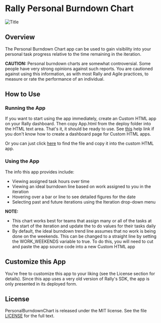 Rally Personal Burndown Chart
======================

![Title](https://raw.github.com/derekl7/PersonalBurndownChart/master/screenshots/title-screenshot.png)

## Overview

The Personal Burndown Chart app can be used to gain visibility into your personal task progress relative to the time remaining in the iteration. 

<b>CAUTION:</b> Personal burndown charts are somewhat controversial. Some people have very strong opinions against such reports. You are cautioned against using this information, as with most Rally and Agile practices, to measure or rate the performance of an individual.

## How to Use

### Running the App

If you want to start using the app immediately, create an Custom HTML app on your Rally dashboard. Then copy App.html from the deploy folder into the HTML text area. That's it, it should be ready to use. See [this](http://www.rallydev.com/help/use_apps#create) help link if you don't know how to create a dashboard page for Custom HTML apps.

Or you can just click [here](https://raw.githubusercontent.com/derekl7/PersonalBurndownChart/master/deploy/App.html) to find the file and copy it into the custom HTML app.

### Using the App

The info this app provides include:

* Viewing assigned task hours over time
* Viewing an ideal burndown line based on work assigned to you in the iteration
* Hovering over a bar or line to see detailed figures for the date
* Selecting past and future iterations using the Iteration drop-down menu

<b>NOTE:</b> 

* This chart works best for teams that assign many or all of the tasks at the start of the iteration and update the to do values for their tasks daily
* By default, the ideal burndown trend line assumes that no work is being done on the weekends. This can be changed to a straight line by setting the WORK_WEEKENDS variable to true. To do this, you will need to cut and paste the app source code into a new Custom HTML app

## Customize this App

You're free to customize this app to your liking (see the License section for details). Since this app uses a very old version of Rally's SDK, the app is only presented in its deployed form.

## License

PersonalBurndownChart is released under the MIT license. See the file [LICENSE](https://raw.github.com/derekl7/PersonalBurndownChart/master/LICENSE) for the full text.
